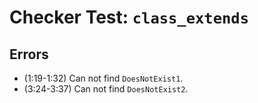 # Checker Test: `class_extends`

## Errors
- (1:19-1:32) Can not find `DoesNotExist1`.
- (3:24-3:37) Can not find `DoesNotExist2`.
